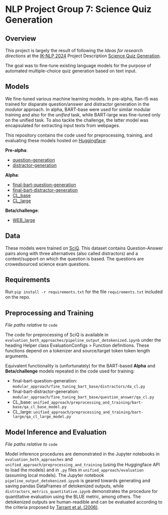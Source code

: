 # NLP Project Group 7: Science Quiz Generation

## Overview

This project is largely the result of following the *Ideas for research directions* at the [IK-NLP 2024](https://sites.google.com/rug.nl/ik-nlp-2024/home) Project Description [Science Quiz Generation](https://sites.google.com/rug.nl/ik-nlp-2024/projects-description/science-quiz-generation).

The goal was to fine-tune existing language models for the purpose of automated multiple-choice quiz generation based on text input.


## Models
We fine-tuned various machine learning models. In pre-alpha, flan-t5 was trained for disparate question/answer and distractor generation in the _modular_ approach. In alpha, BART-base were used for similar modular training and also for the *unified* task, while BART-large was fine-tuned only on the unified task. To also tackle the challenge, the latter model was encapsulated for extracting input texts from webpages.

This repository contains the code used for preprocessing, training, and evaluating these models hosted on [Huggingface](https://huggingface.co/models):

**Pre-alpha**:
- [question-generation](https://huggingface.co/rizkiduwinanto/question-generation)
- [distractor-generation](https://huggingface.co/rizkiduwinanto/distractor-generation)

**Alpha**:
- [final-bart-question-generation](https://huggingface.co/rizkiduwinanto/final-bart-question-generation)
- [final-bart-distractor-generation](https://huggingface.co/rizkiduwinanto/final-bart-distractor-generation)
- [CL_base](https://huggingface.co/b-b-brouwer/CL_base)
- [CL_large](https://huggingface.co/b-b-brouwer/CL_large)

**Beta/challenge**:
- [WEB_large](https://huggingface.co/rizkiduwinanto/WEB_large)

## Data
These models were trained on [SciQ](https://huggingface.co/datasets/allenai/sciq). This dataset contains Question-Answer pairs along with three alternatives (also called distractors) and a context/support on which the question is based. The questions are crowedsourced science exam questions.

## Requirements
Run `pip install -r requirements.txt` for the file `requirements.txt` included on the repo.

## Preprocessing and Training
*File paths relative to* `code`

The code for preprocessing of SciQ is available in `evaluation_both_approaches/pipeline_output_detokenized.ipynb` under the heading Helper class EvaluationConfigs > Function definitions. These functions depend on a tokenizer and source/target token token length arguments.


Equivalent functionality is (unfortunately) for the BART-based **Alpha** and **Beta/challenge** models repeated in the code used for training:

- final-bart-question-generation: `modular_approach/fine_tuning_bart_base/distractors/da_cl.py`
- final-bart-distractor-generation: `modular_approach/fine_tuning_bart_base/question_answer/qa_cl.py`
- CL_base: `unified_approach/preprocessing_and_training/bart-base/qa_cl_base_model.py`
- CL_large: `unified_approach/preprocessing_and_training/bart-large/qa_cl_large_model.py`


## Model Inference and Evaluation
*File paths relative to* `code`

Model inference procedures are demonstrated in the Jupyter notebooks in `evaluation_both_approaches` and `unified_approach/preprocessing_and_training` (using the Huggingface API to load the models) and in `.py` files in `unified_approach/evaluation` (assuming local models). The Jupyter notebook `pipeline_output_detokenized.ipynb` is geared towards generating and saving pandas DataFrames of detokenized outputs, while `distractors_metrics_quantitative.ipynb` demonstrates the procedure for quantitative evaluation using the BLUE metric, among others. The detokenized outputs are human-readible and can be evaluated according to the criteria proposed by [Tarrant et al. (2006)](https://hub.hku.hk/bitstream/10722/54324/1/134913.pdf?accept=1).
